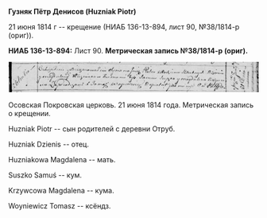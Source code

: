 **Гузняк Пётр Денисов (Huzniak Piotr)**

21 июня 1814 г -- крещение (НИАБ 136-13-894, лист 90, №38/1814-р
(ориг)).

**НИАБ 136-13-894:** Лист 90. **Метрическая запись №38/1814-р (ориг).**

![](./media/968ef7e67d501dcc3918bd26e082390cf3353d31.png)

Осовская Покровская церковь. 21 июня 1814 года. Метрическая запись о
крещении.

Huzniak Piotr -- сын родителей с деревни Отруб.

Huzniak Dzienis -- отец.

Huzniakowa Magdalena -- мать.

Suszko Samuś -- кум.

Krzywcowa Magdalena -- кума.

Woyniewicz Tomasz -- ксёндз.
